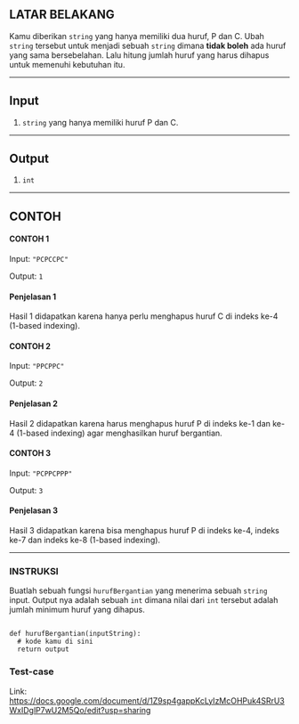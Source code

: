 <h2 id="latar-belakang">LATAR BELAKANG</h2><p>Kamu diberikan <code class="preAndCode-0-2-92">string</code> yang hanya memiliki dua huruf, P dan C. Ubah <code class="preAndCode-0-2-92">string</code> tersebut untuk menjadi sebuah <code class="preAndCode-0-2-92">string</code> dimana <strong>tidak boleh</strong> ada huruf yang sama bersebelahan. Lalu hitung jumlah huruf yang harus dihapus untuk memenuhi kebutuhan itu. </p><hr><h2 id="input">Input</h2><ol start="1"><li><code class="preAndCode-0-2-92">string</code> yang hanya memiliki huruf P dan C.</li></ol><hr><h2 id="output">Output</h2><ol start="1"><li><code class="preAndCode-0-2-92">int</code></li></ol><hr><h2 id="contoh">CONTOH</h2><h4 id="contoh-1">CONTOH 1</h4><p>Input: <code class="preAndCode-0-2-92">"PCPCCPC"</code></p><p>Output: <code class="preAndCode-0-2-92">1</code></p><h4 id="penjelasan-1">Penjelasan 1</h4><p>Hasil 1 didapatkan karena hanya perlu menghapus huruf C di indeks ke-4 (1-based indexing).</p><h4 id="contoh-2">CONTOH 2</h4><p>Input: <code class="preAndCode-0-2-92">"PPCPPC"</code></p><p>Output: <code class="preAndCode-0-2-92">2</code></p><h4 id="penjelasan-2">Penjelasan 2</h4><p>Hasil 2 didapatkan karena harus menghapus huruf P di indeks ke-1 dan ke-4 (1-based indexing) agar menghasilkan huruf bergantian.</p><h4 id="contoh-3">CONTOH 3</h4><p>Input: <code class="preAndCode-0-2-92">"PCPPCPPP"</code></p><p>Output: <code class="preAndCode-0-2-92">3</code></p><h4 id="penjelasan-3">Penjelasan 3</h4><p>Hasil 3 didapatkan karena bisa menghapus huruf P di indeks ke-4, indeks ke-7 dan indeks ke-8 (1-based indexing).</p><hr><h3 id="instruksi">INSTRUKSI</h3><p>Buatlah sebuah fungsi <code class="preAndCode-0-2-92">hurufBergantian</code> yang menerima sebuah <code class="preAndCode-0-2-92">string</code> input. Output nya adalah sebuah <code class="preAndCode-0-2-92">int</code> dimana nilai dari <code class="preAndCode-0-2-92">int</code> tersebut adalah jumlah minimum huruf yang dihapus.</p><pre class="preAndCode-0-2-92"><code class="lang-python preAndCode-0-2-92 hljs">
<span class="hljs-function"><span class="hljs-keyword">def</span> <span class="hljs-title">hurufBergantian</span><span class="hljs-params">(inputString)</span>:</span>
  <span class="hljs-comment"># kode kamu di sini</span>
  <span class="hljs-keyword">return</span> output</code></pre><h3 id="test-case">Test-case</h3><p>Link: <a href="https://docs.google.com/document/d/1Z9sp4gappKcLyIzMcOHPuk4SRrU3WxIDglP7wU2M5Qo/edit?usp=sharing" rel="ugc nofollow" target="_blank">https://docs.google.com/document/d/1Z9sp4gappKcLyIzMcOHPuk4SRrU3WxIDglP7wU2M5Qo/edit?usp=sharing</a></p>